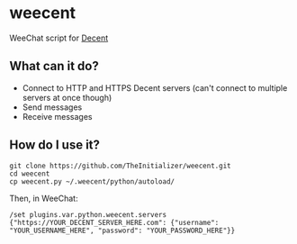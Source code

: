 # weecent
WeeChat script for [Decent](https://github.com/towerofnix/decent)

## What can it do?
- Connect to HTTP and HTTPS Decent servers (can't connect to multiple servers at once though)
- Send messages
- Receive messages

## How do I use it?

```
git clone https://github.com/TheInitializer/weecent.git
cd weecent
cp weecent.py ~/.weecent/python/autoload/
```

Then, in WeeChat:

```
/set plugins.var.python.weecent.servers {"https://YOUR_DECENT_SERVER_HERE.com": {"username": "YOUR_USERNAME_HERE", "password": "YOUR_PASSWORD_HERE"}}

